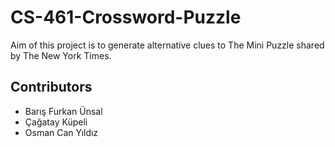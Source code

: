 # CS-461-Crossword-Puzzle
Aim of this project is to generate alternative clues to The Mini Puzzle shared by The New York Times.
## Contributors
* Barış Furkan Ünsal
* Çağatay Küpeli
* Osman Can Yıldız
